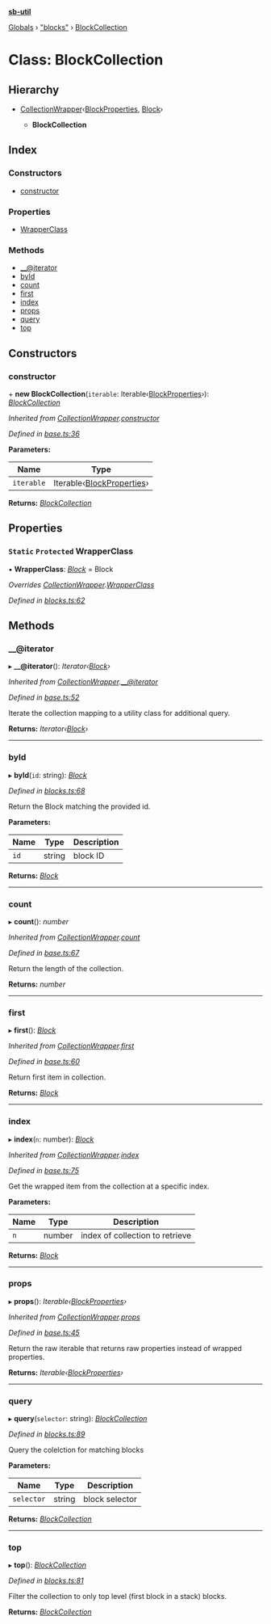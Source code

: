 **[sb-util](../README.md)**

[Globals](../globals.md) › ["blocks"](../modules/_blocks_.md) › [BlockCollection](_blocks_.blockcollection.md)

# Class: BlockCollection

## Hierarchy

* [CollectionWrapper](_base_.collectionwrapper.md)‹[BlockProperties](../interfaces/_abstracts_.blockproperties.md), [Block](_blocks_.block.md)›

  * **BlockCollection**

## Index

### Constructors

* [constructor](_blocks_.blockcollection.md#constructor)

### Properties

* [WrapperClass](_blocks_.blockcollection.md#static-protected-wrapperclass)

### Methods

* [__@iterator](_blocks_.blockcollection.md#__@iterator)
* [byId](_blocks_.blockcollection.md#byid)
* [count](_blocks_.blockcollection.md#count)
* [first](_blocks_.blockcollection.md#first)
* [index](_blocks_.blockcollection.md#index)
* [props](_blocks_.blockcollection.md#props)
* [query](_blocks_.blockcollection.md#query)
* [top](_blocks_.blockcollection.md#top)

## Constructors

###  constructor

\+ **new BlockCollection**(`iterable`: Iterable‹[BlockProperties](../interfaces/_abstracts_.blockproperties.md)›): *[BlockCollection](_blocks_.blockcollection.md)*

*Inherited from [CollectionWrapper](_base_.collectionwrapper.md).[constructor](_base_.collectionwrapper.md#constructor)*

*Defined in [base.ts:36](https://github.com/bocoup/sb-util/blob/565edc9/src/base.ts#L36)*

**Parameters:**

Name | Type |
------ | ------ |
`iterable` | Iterable‹[BlockProperties](../interfaces/_abstracts_.blockproperties.md)› |

**Returns:** *[BlockCollection](_blocks_.blockcollection.md)*

## Properties

### `Static` `Protected` WrapperClass

▪ **WrapperClass**: *[Block](_blocks_.block.md)* =  Block

*Overrides [CollectionWrapper](_base_.collectionwrapper.md).[WrapperClass](_base_.collectionwrapper.md#static-protected-wrapperclass)*

*Defined in [blocks.ts:62](https://github.com/bocoup/sb-util/blob/565edc9/src/blocks.ts#L62)*

## Methods

###  __@iterator

▸ **__@iterator**(): *Iterator‹[Block](_blocks_.block.md)›*

*Inherited from [CollectionWrapper](_base_.collectionwrapper.md).[__@iterator](_base_.collectionwrapper.md#__@iterator)*

*Defined in [base.ts:52](https://github.com/bocoup/sb-util/blob/565edc9/src/base.ts#L52)*

Iterate the collection mapping to a utility class for additional query.

**Returns:** *Iterator‹[Block](_blocks_.block.md)›*

___

###  byId

▸ **byId**(`id`: string): *[Block](_blocks_.block.md)*

*Defined in [blocks.ts:68](https://github.com/bocoup/sb-util/blob/565edc9/src/blocks.ts#L68)*

Return the Block matching the provided id.

**Parameters:**

Name | Type | Description |
------ | ------ | ------ |
`id` | string | block ID  |

**Returns:** *[Block](_blocks_.block.md)*

___

###  count

▸ **count**(): *number*

*Inherited from [CollectionWrapper](_base_.collectionwrapper.md).[count](_base_.collectionwrapper.md#count)*

*Defined in [base.ts:67](https://github.com/bocoup/sb-util/blob/565edc9/src/base.ts#L67)*

Return the length of the collection.

**Returns:** *number*

___

###  first

▸ **first**(): *[Block](_blocks_.block.md)*

*Inherited from [CollectionWrapper](_base_.collectionwrapper.md).[first](_base_.collectionwrapper.md#first)*

*Defined in [base.ts:60](https://github.com/bocoup/sb-util/blob/565edc9/src/base.ts#L60)*

Return first item in collection.

**Returns:** *[Block](_blocks_.block.md)*

___

###  index

▸ **index**(`n`: number): *[Block](_blocks_.block.md)*

*Inherited from [CollectionWrapper](_base_.collectionwrapper.md).[index](_base_.collectionwrapper.md#index)*

*Defined in [base.ts:75](https://github.com/bocoup/sb-util/blob/565edc9/src/base.ts#L75)*

Get the wrapped item from the collection at a specific index.

**Parameters:**

Name | Type | Description |
------ | ------ | ------ |
`n` | number | index of collection to retrieve  |

**Returns:** *[Block](_blocks_.block.md)*

___

###  props

▸ **props**(): *Iterable‹[BlockProperties](../interfaces/_abstracts_.blockproperties.md)›*

*Inherited from [CollectionWrapper](_base_.collectionwrapper.md).[props](_base_.collectionwrapper.md#props)*

*Defined in [base.ts:45](https://github.com/bocoup/sb-util/blob/565edc9/src/base.ts#L45)*

Return the raw iterable that returns raw properties instead of wrapped properties.

**Returns:** *Iterable‹[BlockProperties](../interfaces/_abstracts_.blockproperties.md)›*

___

###  query

▸ **query**(`selector`: string): *[BlockCollection](_blocks_.blockcollection.md)*

*Defined in [blocks.ts:89](https://github.com/bocoup/sb-util/blob/565edc9/src/blocks.ts#L89)*

Query the colelction for matching blocks

**Parameters:**

Name | Type | Description |
------ | ------ | ------ |
`selector` | string | block selector  |

**Returns:** *[BlockCollection](_blocks_.blockcollection.md)*

___

###  top

▸ **top**(): *[BlockCollection](_blocks_.blockcollection.md)*

*Defined in [blocks.ts:81](https://github.com/bocoup/sb-util/blob/565edc9/src/blocks.ts#L81)*

Filter the collection to only top level (first block in a stack) blocks.

**Returns:** *[BlockCollection](_blocks_.blockcollection.md)*